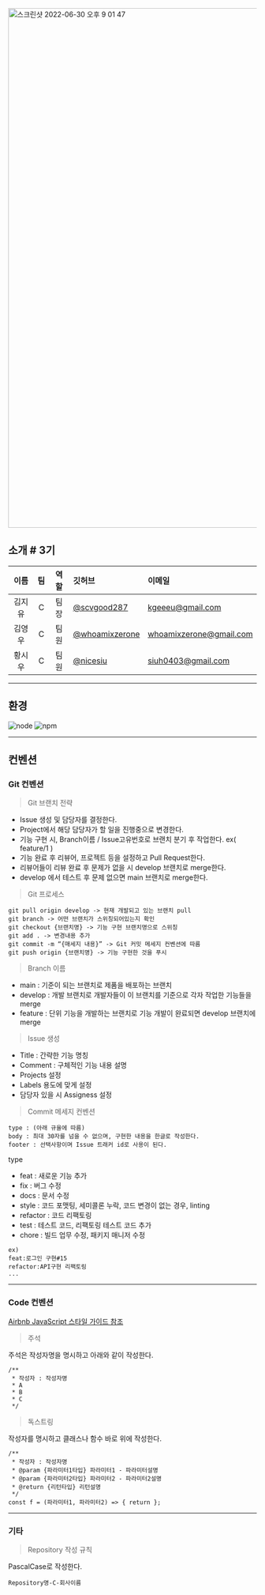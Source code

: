 <img width="1052" alt="스크린샷 2022-06-30 오후 9 01 47" src="https://user-images.githubusercontent.com/87293880/176672332-6fb6a0b9-b64f-4131-86ea-eb837f801b36.png">

## 소개 # 3기
|이름|팀|역할|깃허브|이메일|
|:----:|:----:|:---:|:----|:--|
|김지유|C|팀장|[@scvgood287](https://github.com/scvgood287)|kgeeeu@gmail.com|
|김영우|C|팀원|[@whoamixzerone](https://github.com/whoamixzerone)|whoamixzerone@gmail.com|
|황시우|C|팀원|[@nicesiu](https://github.com/nicesiu)|siuh0403@gmail.com|

---

## 환경
![node](https://img.shields.io/badge/node-v16.15.1-3776AB?&style=plastic&logo=JavaScript&logoColor=white?label=healthinesses)
![npm](https://img.shields.io/badge/npm-v8.13.1-7986cb?&style=plastic&logo=npm&logoColor=white?label=healthinesses)

---

## 컨벤션
### Git 컨벤션
>Git 브랜치 전략
- Issue 생성 및 담당자를 결정한다.
- Project에서 해당 담당자가 할 일을 진행중으로 변경한다.
- 기능 구현 시, Branch이름 / Issue고유번호로 브랜치 분기 후 작업한다. ex( feature/1 )
- 기능 완료 후 리뷰어, 프로젝트 등을 설정하고 Pull Request한다.
- 리뷰어들이 리뷰 완료 후 문제가 없을 시 develop 브랜치로 merge한다.
- develop 에서 테스트 후 문제 없으면 main 브랜치로 merge한다.
>Git 프로세스
```
git pull origin develop -> 현재 개발되고 있는 브랜치 pull
git branch -> 어떤 브랜치가 스위칭되어있는지 확인
git checkout {브랜치명} -> 기능 구현 브랜치명으로 스위칭
git add . -> 변경내용 추가
git commit -m “{매세지 내용}” -> Git 커밋 메세지 컨벤션에 따름
git push origin {브랜치명} -> 기능 구현한 것을 푸시
```
>Branch 이름

- main : 기준이 되는 브랜치로 제품을 배포하는 브랜치
- develop : 개발 브랜치로 개발자들이 이 브랜치를 기준으로 각자 작업한 기능들을 merge
- feature : 단위 기능을 개발하는 브랜치로 기능 개발이 완료되면 develop 브랜치에 merge

>Issue 생성
- Title : 간략한 기능 명칭
- Comment : 구체적인 기능 내용 설명
- Projects 설정
- Labels 용도에 맞게 설정
- 담당자 있을 시 Assigness 설정

>Commit 메세지 컨벤션
```
type : (아래 규율에 따름)
body : 최대 30자를 넘을 수 없으며, 구현한 내용을 한글로 작성한다.
footer : 선택사항이며 Issue 트래커 id로 사용이 된다.
```
type
- feat : 새로운 기능 추가
- fix : 버그 수정
- docs : 문서 수정
- style : 코드 포맷팅, 세미콜론 누락, 코드 변경이 없는 경우, linting
- refactor : 코드 리팩토링
- test : 테스트 코드, 리팩토링 테스트 코드 추가
- chore : 빌드 업무 수정, 패키지 매니저 수정

```
ex)
feat:로그인 구현#15
refactor:API구현 리팩토링
...
```
---
### Code 컨벤션
[Airbnb JavaScript 스타일 가이드 참조](https://github.com/tipjs/javascript-style-guide)
>주석

주석은 작성자명을 명시하고 아래와 같이 작성한다.
```
/**
 * 작성자 : 작성자명
 * A
 * B
 * C
 */

 ```
 >독스트링
 
 작성자를 명시하고 클래스나 함수 바로 위에 작성한다.
 ```
 /**
  * 작성자 : 작성자명
  * @param {파라미터1타입} 파라미터1 - 파라미터설명
  * @param {파라미터2타입} 파라미터2 - 파라미터2설명
  * @return {리턴타입} 리턴설명
  */
const f = (파라미터1, 파라미터2) => { return };
```
---
### 기타
>Repository 작성 규칙

PascalCase로 작성한다.
```
Repository명-C-회사이름
```

